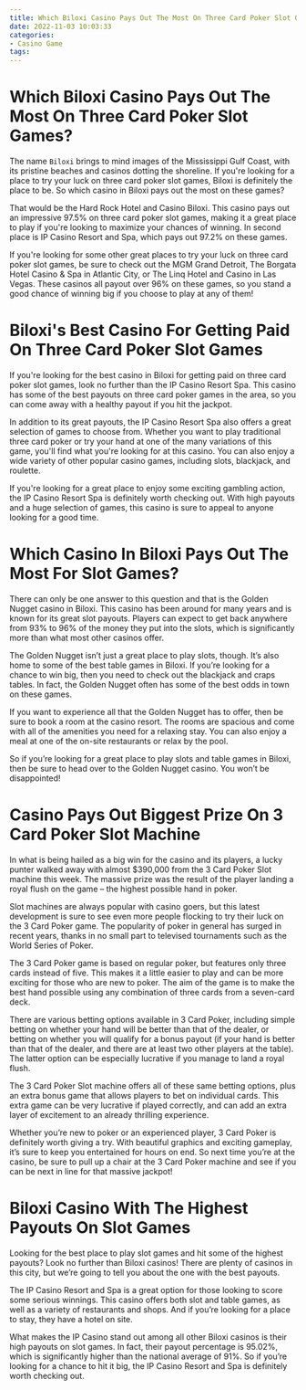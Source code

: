 ```yaml
---
title: Which Biloxi Casino Pays Out The Most On Three Card Poker Slot Games
date: 2022-11-03 10:03:33
categories:
- Casino Game
tags:
---
```



#  Which Biloxi Casino Pays Out The Most On Three Card Poker Slot Games?

The name `Biloxi` brings to mind images of the Mississippi Gulf Coast, with its pristine beaches and casinos dotting the shoreline. If you're looking for a place to try your luck on three card poker slot games, Biloxi is definitely the place to be. So which casino in Biloxi pays out the most on these games?

That would be the Hard Rock Hotel and Casino Biloxi. This casino pays out an impressive 97.5% on three card poker slot games, making it a great place to play if you're looking to maximize your chances of winning. In second place is IP Casino Resort and Spa, which pays out 97.2% on these games.

If you're looking for some other great places to try your luck on three card poker slot games, be sure to check out the MGM Grand Detroit, The Borgata Hotel Casino & Spa in Atlantic City, or The Linq Hotel and Casino in Las Vegas. These casinos all payout over 96% on these games, so you stand a good chance of winning big if you choose to play at any of them!

#  Biloxi's Best Casino For Getting Paid On Three Card Poker Slot Games

If you're looking for the best casino in Biloxi for getting paid on three card poker slot games, look no further than the IP Casino Resort Spa. This casino has some of the best payouts on three card poker games in the area, so you can come away with a healthy payout if you hit the jackpot.

In addition to its great payouts, the IP Casino Resort Spa also offers a great selection of games to choose from. Whether you want to play traditional three card poker or try your hand at one of the many variations of this game, you'll find what you're looking for at this casino. You can also enjoy a wide variety of other popular casino games, including slots, blackjack, and roulette.

If you're looking for a great place to enjoy some exciting gambling action, the IP Casino Resort Spa is definitely worth checking out. With high payouts and a huge selection of games, this casino is sure to appeal to anyone looking for a good time.

#  Which Casino In Biloxi Pays Out The Most For Slot Games?

There can only be one answer to this question and that is the Golden Nugget casino in Biloxi. This casino has been around for many years and is known for its great slot payouts. Players can expect to get back anywhere from 93% to 96% of the money they put into the slots, which is significantly more than what most other casinos offer.

The Golden Nugget isn’t just a great place to play slots, though. It’s also home to some of the best table games in Biloxi. If you’re looking for a chance to win big, then you need to check out the blackjack and craps tables. In fact, the Golden Nugget often has some of the best odds in town on these games.

If you want to experience all that the Golden Nugget has to offer, then be sure to book a room at the casino resort. The rooms are spacious and come with all of the amenities you need for a relaxing stay. You can also enjoy a meal at one of the on-site restaurants or relax by the pool.

So if you’re looking for a great place to play slots and table games in Biloxi, then be sure to head over to the Golden Nugget casino. You won’t be disappointed!

#  Casino Pays Out Biggest Prize On 3 Card Poker Slot Machine 

In what is being hailed as a big win for the casino and its players, a lucky punter walked away with almost $390,000 from the 3 Card Poker Slot machine this week. The massive prize was the result of the player landing a royal flush on the game – the highest possible hand in poker.

Slot machines are always popular with casino goers, but this latest development is sure to see even more people flocking to try their luck on the 3 Card Poker game. The popularity of poker in general has surged in recent years, thanks in no small part to televised tournaments such as the World Series of Poker.

The 3 Card Poker game is based on regular poker, but features only three cards instead of five. This makes it a little easier to play and can be more exciting for those who are new to poker. The aim of the game is to make the best hand possible using any combination of three cards from a seven-card deck.

There are various betting options available in 3 Card Poker, including simple betting on whether your hand will be better than that of the dealer, or betting on whether you will qualify for a bonus payout (if your hand is better than that of the dealer, and there are at least two other players at the table). The latter option can be especially lucrative if you manage to land a royal flush.

The 3 Card Poker Slot machine offers all of these same betting options, plus an extra bonus game that allows players to bet on individual cards. This extra game can be very lucrative if played correctly, and can add an extra layer of excitement to an already thrilling experience.

Whether you’re new to poker or an experienced player, 3 Card Poker is definitely worth giving a try. With beautiful graphics and exciting gameplay, it’s sure to keep you entertained for hours on end. So next time you’re at the casino, be sure to pull up a chair at the 3 Card Poker machine and see if you can be next in line for that massive jackpot!

#  Biloxi Casino With The Highest Payouts On Slot Games

Looking for the best place to play slot games and hit some of the highest payouts? Look no further than Biloxi casinos! There are plenty of casinos in this city, but we’re going to tell you about the one with the best payouts.

The IP Casino Resort and Spa is a great option for those looking to score some serious winnings. This casino offers both slot and table games, as well as a variety of restaurants and shops. And if you’re looking for a place to stay, they have a hotel on site.

What makes the IP Casino stand out among all other Biloxi casinos is their high payouts on slot games. In fact, their payout percentage is 95.02%, which is significantly higher than the national average of 91%. So if you’re looking for a chance to hit it big, the IP Casino Resort and Spa is definitely worth checking out.